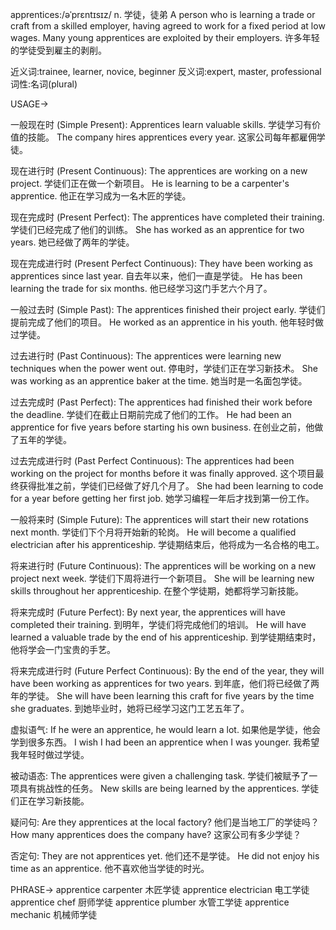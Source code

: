 apprentices:/əˈprɛntɪsɪz/
n.
学徒，徒弟
A person who is learning a trade or craft from a skilled employer, having agreed to work for a fixed period at low wages.
Many young apprentices are exploited by their employers. 许多年轻的学徒受到雇主的剥削。

近义词:trainee, learner, novice, beginner
反义词:expert, master, professional
词性:名词(plural)


USAGE->

一般现在时 (Simple Present):
Apprentices learn valuable skills. 学徒学习有价值的技能。
The company hires apprentices every year.  这家公司每年都雇佣学徒。

现在进行时 (Present Continuous):
The apprentices are working on a new project.  学徒们正在做一个新项目。
He is learning to be a carpenter's apprentice. 他正在学习成为一名木匠的学徒。

现在完成时 (Present Perfect):
The apprentices have completed their training.  学徒们已经完成了他们的训练。
She has worked as an apprentice for two years. 她已经做了两年的学徒。

现在完成进行时 (Present Perfect Continuous):
They have been working as apprentices since last year.  自去年以来，他们一直是学徒。
He has been learning the trade for six months. 他已经学习这门手艺六个月了。

一般过去时 (Simple Past):
The apprentices finished their project early. 学徒们提前完成了他们的项目。
He worked as an apprentice in his youth. 他年轻时做过学徒。

过去进行时 (Past Continuous):
The apprentices were learning new techniques when the power went out.  停电时，学徒们正在学习新技术。
She was working as an apprentice baker at the time. 她当时是一名面包学徒。

过去完成时 (Past Perfect):
The apprentices had finished their work before the deadline.  学徒们在截止日期前完成了他们的工作。
He had been an apprentice for five years before starting his own business.  在创业之前，他做了五年的学徒。

过去完成进行时 (Past Perfect Continuous):
The apprentices had been working on the project for months before it was finally approved.  这个项目最终获得批准之前，学徒们已经做了好几个月了。
She had been learning to code for a year before getting her first job. 她学习编程一年后才找到第一份工作。

一般将来时 (Simple Future):
The apprentices will start their new rotations next month. 学徒们下个月将开始新的轮岗。
He will become a qualified electrician after his apprenticeship.  学徒期结束后，他将成为一名合格的电工。

将来进行时 (Future Continuous):
The apprentices will be working on a new project next week.  学徒们下周将进行一个新项目。
She will be learning new skills throughout her apprenticeship.  在整个学徒期，她都将学习新技能。

将来完成时 (Future Perfect):
By next year, the apprentices will have completed their training.  到明年，学徒们将完成他们的培训。
He will have learned a valuable trade by the end of his apprenticeship.  到学徒期结束时，他将学会一门宝贵的手艺。

将来完成进行时 (Future Perfect Continuous):
By the end of the year, they will have been working as apprentices for two years. 到年底，他们将已经做了两年的学徒。
She will have been learning this craft for five years by the time she graduates. 到她毕业时，她将已经学习这门工艺五年了。


虚拟语气:
If he were an apprentice, he would learn a lot. 如果他是学徒，他会学到很多东西。
I wish I had been an apprentice when I was younger. 我希望我年轻时做过学徒。

被动语态:
The apprentices were given a challenging task. 学徒们被赋予了一项具有挑战性的任务。
New skills are being learned by the apprentices. 学徒们正在学习新技能。


疑问句:
Are they apprentices at the local factory? 他们是当地工厂的学徒吗？
How many apprentices does the company have? 这家公司有多少学徒？

否定句:
They are not apprentices yet. 他们还不是学徒。
He did not enjoy his time as an apprentice. 他不喜欢他当学徒的时光。


PHRASE->
apprentice carpenter  木匠学徒
apprentice electrician 电工学徒
apprentice chef 厨师学徒
apprentice plumber 水管工学徒
apprentice mechanic 机械师学徒
